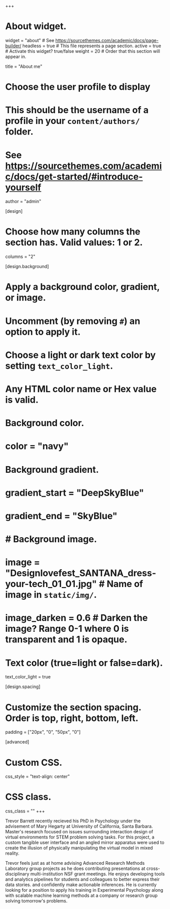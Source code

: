 +++
# About widget.
widget = "about"  # See https://sourcethemes.com/academic/docs/page-builder/
headless = true  # This file represents a page section.
active = true  # Activate this widget? true/false
weight = 20  # Order that this section will appear in.

title = "About me"

# Choose the user profile to display
# This should be the username of a profile in your `content/authors/` folder.
# See https://sourcethemes.com/academic/docs/get-started/#introduce-yourself
author = "admin"

[design]
  # Choose how many columns the section has. Valid values: 1 or 2.
  columns = "2"

[design.background]
  # Apply a background color, gradient, or image.
  #   Uncomment (by removing `#`) an option to apply it.
  #   Choose a light or dark text color by setting `text_color_light`.
  #   Any HTML color name or Hex value is valid.

  # Background color.
  # color = "navy"
  
  # Background gradient.
  # gradient_start = "DeepSkyBlue"
  # gradient_end = "SkyBlue"
  
  # # Background image.
  # image = "Designlovefest_SANTANA_dress-your-tech_01_01.jpg"  # Name of image in `static/img/`.
  # image_darken = 0.6  # Darken the image? Range 0-1 where 0 is transparent and 1 is opaque.

  # Text color (true=light or false=dark).
  text_color_light = true

[design.spacing]
  # Customize the section spacing. Order is top, right, bottom, left.
  padding = ["20px", "0", "50px", "0"]

[advanced]
 # Custom CSS. 
 css_style = "text-align: center"
 
 # CSS class.
 css_class = ""
+++

Trevor Barrett recently recieved his PhD in Psychology under the advisement of Mary Hegarty at University of California, Santa Barbara. Master's research focused on issues surrounding interaction design of virtual environments for STEM problem solving tasks. For this project, a custom tangible user interface and an angled mirror apparatus were used to create the illusion of physically manipulating the virtual model in mixed reality.

Trevor feels just as at home advising Advanced Research Methods Laboratory group projects as he does contributing presentations at cross-disciplinary multi-institution NSF grant meetings. He enjoys developing tools and analytics pipelines for students and colleagues to better express their data stories. and confidently make actionable inferences. He is currently looking for a position to apply his training in Experimental Psychology along with scalable machine learning methods at a company or research group solving tomorrow's problems.
